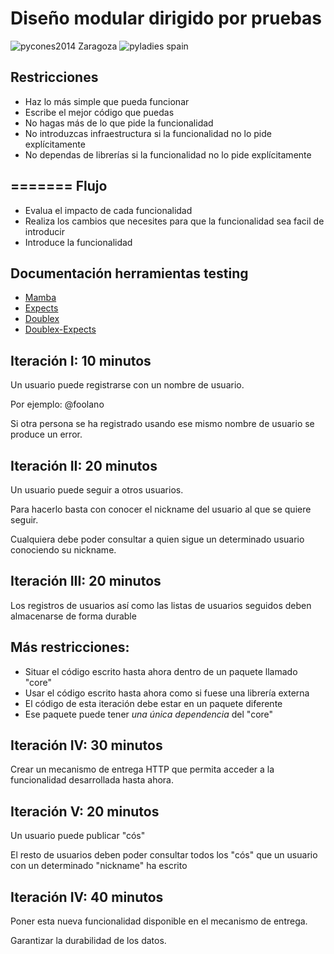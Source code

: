 Diseño modular dirigido por pruebas
===================================
![pycones2014 Zaragoza](http://2014.es.pycon.org/static/img/pycones2014.svg) 
![pyladies spain](https://pbs.twimg.com/profile_images/523981704998842369/Oy3DVPVr_400x400.png)

Restricciones
-------------

* Haz lo más simple que pueda funcionar
* Escribe el mejor código que puedas
* No hagas más de lo que pide la funcionalidad
* No introduzcas infraestructura si la funcionalidad no lo pide explícitamente
* No dependas de librerías si la funcionalidad no lo pide explícitamente

=======
Flujo
-----
* Evalua el impacto de cada funcionalidad
* Realiza los cambios que necesites para que la funcionalidad sea facil de introducir
* Introduce la funcionalidad

Documentación herramientas testing
----------------------------------

* [Mamba](http://nestorsalceda.github.io/mamba/#overview)
* [Expects](http://expects.readthedocs.org/en/v0.5.0/matchers.html)
* [Doublex](http://python-doublex.readthedocs.org/en/latest/)
* [Doublex-Expects](https://github.com/jaimegildesagredo/doublex-expects#matchers)

Iteración I: 10 minutos
-----------------------

Un usuario puede registrarse con un nombre de usuario.

Por ejemplo: @foolano

Si otra persona se ha registrado usando ese mismo nombre de usuario se produce
un error.


Iteración II: 20 minutos
------------------------

Un usuario puede seguir a otros usuarios.

Para hacerlo basta con conocer el nickname del usuario al que se quiere seguir.

Cualquiera debe poder consultar a quien sigue un determinado usuario conociendo
su nickname.


Iteración III: 20 minutos
-------------------------

Los registros de usuarios así como las listas de usuarios seguidos deben
almacenarse de forma durable

Más restricciones:
------------------

* Situar el código escrito hasta ahora dentro de un paquete llamado "core"
* Usar el código escrito hasta ahora como si fuese una librería externa
* El código de esta iteración debe estar en un paquete diferente
* Ese paquete puede tener *una única dependencia* del "core"

Iteración IV: 30 minutos
------------------------

Crear un mecanismo de entrega HTTP que permita acceder a la funcionalidad
desarrollada hasta ahora.

Iteración V: 20 minutos
-----------------------

Un usuario puede publicar "cós"

El resto de usuarios deben poder consultar todos los "cós" que un usuario con un
determinado "nickname" ha escrito

Iteración IV: 40 minutos
------------------------

Poner esta nueva funcionalidad disponible en el mecanismo de entrega.

Garantizar la durabilidad de los datos.

